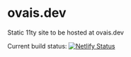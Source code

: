 # ovais.dev
Static 11ty site to be hosted at ovais.dev

Current build status: [![Netlify Status](https://api.netlify.com/api/v1/badges/5f7cfa11-6681-4750-8ddd-0eefb0ffcdf4/deploy-status)](https://app.netlify.com/sites/ovais-dev/deploys)